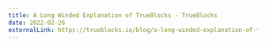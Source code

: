 ```yaml
---
title: A Long Winded Explanation of TrueBlocks - TrueBlocks
date: 2022-02-26
externalLink: https://trueblocks.io/blog/a-long-winded-explanation-of-trueblocks/
---
```


